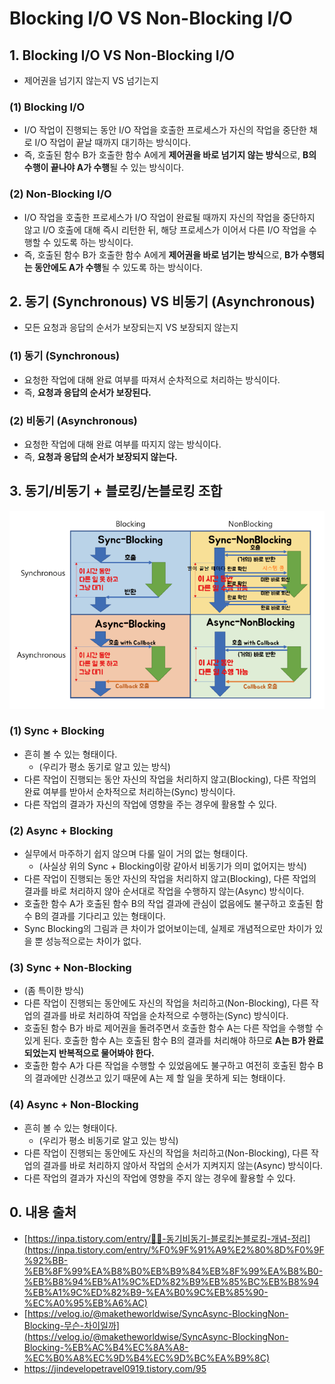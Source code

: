 # Blocking I/O VS Non-Blocking I/O

## 1. Blocking I/O VS Non-Blocking I/O

- 제어권을 넘기지 않는지 VS 넘기는지

### (1) Blocking I/O

- I/O 작업이 진행되는 동안 I/O 작업을 호출한 프로세스가 자신의 작업을 중단한 채로 I/O 작업이 끝날 때까지 대기하는 방식이다.
- 즉, 호출된 함수 B가 호출한 함수 A에게 **제어권을 바로 넘기지 않는 방식**으로, **B의 수행이 끝나야 A가 수행**될 수 있는 방식이다.

### (2) Non-Blocking I/O

- I/O 작업을 호출한 프로세스가 I/O 작업이 완료될 때까지 자신의 작업을 중단하지 않고 I/O 호출에 대해 즉시 리턴한 뒤, 해당 프로세스가 이어서 다른 I/O 작업을 수행할 수 있도록 하는 방식이다.
- 즉, 호출된 함수 B가 호출한 함수 A에게 **제어권을 바로 넘기는 방식**으로, **B가 수행되는 동안에도 A가 수행**될 수 있도록 하는 방식이다.

## 2. 동기 (Synchronous) VS 비동기 (Asynchronous)

- 모든 요청과 응답의 순서가 보장되는지 VS 보장되지 않는지

### (1) 동기 (Synchronous)

- 요청한 작업에 대해 완료 여부를 따져서 순차적으로 처리하는 방식이다.
- 즉, **요청과 응답의 순서가 보장된다.**

### (2) 비동기 (Asynchronous)

- 요청한 작업에 대해 완료 여부를 따지지 않는 방식이다.
- 즉, **요청과 응답의 순서가 보장되지 않는다.**

## 3. 동기/비동기 + 블로킹/논블로킹 조합

![blocking nonblocking sync async](./img/blocking%20nonblocking%20sync%20async.png)

### (1) Sync + Blocking

- 흔히 볼 수 있는 형태이다.
    - (우리가 평소 동기로 알고 있는 방식)
- 다른 작업이 진행되는 동안 자신의 작업을 처리하지 않고(Blocking), 다른 작업의 완료 여부를 받아서 순차적으로 처리하는(Sync) 방식이다.
- 다른 작업의 결과가 자신의 작업에 영향을 주는 경우에 활용할 수 있다.

### (2) Async + Blocking

- 실무에서 마주하기 쉽지 않으며 다룰 일이 거의 없는 형태이다.
    - (사실상 위의 Sync + Blocking이랑 같아서 비동기가 의미 없어지는 방식)
- 다른 작업이 진행되는 동안 자신의 작업을 처리하지 않고(Blocking), 다른 작업의 결과를 바로 처리하지 않아 순서대로 작업을 수행하지 않는(Async) 방식이다.
- 호출한 함수 A가 호출된 함수 B의 작업 결과에 관심이 없음에도 불구하고 호출된 함수 B의 결과를 기다리고 있는 형태이다.
- Sync Blocking의 그림과 큰 차이가 없어보이는데, 실제로 개념적으로만 차이가 있을 뿐 성능적으로는 차이가 없다.

### (3) Sync + Non-Blocking

- (좀 특이한 방식)
- 다른 작업이 진행되는 동안에도 자신의 작업을 처리하고(Non-Blocking), 다른 작업의 결과를 바로 처리하여 작업을 순차적으로 수행하는(Sync) 방식이다.
- 호출된 함수 B가 바로 제어권을 돌려주면서 호출한 함수 A는 다른 작업을 수행할 수 있게 된다. 호출한 함수 A는 호출된 함수 B의 결과를 처리해야 하므로 **A는 B가 완료되었는지 반복적으로 물어봐야 한다.**
- 호출한 함수 A가 다른 작업을 수행할 수 있었음에도 불구하고 여전히 호출된 함수 B의 결과에만 신경쓰고 있기 때문에 A는 제 할 일을 못하게 되는 형태이다.

### (4) Async + Non-Blocking

- 흔히 볼 수 있는 형태이다.
    - (우리가 평소 비동기로 알고 있는 방식)
- 다른 작업이 진행되는 동안에도 자신의 작업을 처리하고(Non-Blocking), 다른 작업의 결과를 바로 처리하지 않아서 작업의 순서가 지켜지지 않는(Async) 방식이다.
- 다른 작업의 결과가 자신의 작업에 영향을 주지 않는 경우에 활용할 수 있다.

## 0. 내용 출처

- [https://inpa.tistory.com/entry/👩‍💻-동기비동기-블로킹논블로킹-개념-정리](https://inpa.tistory.com/entry/%F0%9F%91%A9%E2%80%8D%F0%9F%92%BB-%EB%8F%99%EA%B8%B0%EB%B9%84%EB%8F%99%EA%B8%B0-%EB%B8%94%EB%A1%9C%ED%82%B9%EB%85%BC%EB%B8%94%EB%A1%9C%ED%82%B9-%EA%B0%9C%EB%85%90-%EC%A0%95%EB%A6%AC)
- [https://velog.io/@maketheworldwise/SyncAsync-BlockingNon-Blocking-무슨-차이일까](https://velog.io/@maketheworldwise/SyncAsync-BlockingNon-Blocking-%EB%AC%B4%EC%8A%A8-%EC%B0%A8%EC%9D%B4%EC%9D%BC%EA%B9%8C)
- https://jindevelopetravel0919.tistory.com/95
